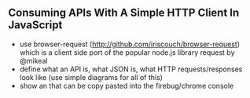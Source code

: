 ## Consuming APIs With A Simple HTTP Client In JavaScript

- use browser-request (http://github.com/iriscouch/browser-request) which is a client side port of the popular node.js library request by @mikeal
- define what an API is, what JSON is, what HTTP requests/responses look like (use simple diagrams for all of this)
- show an that can be copy pasted into the firebug/chrome console